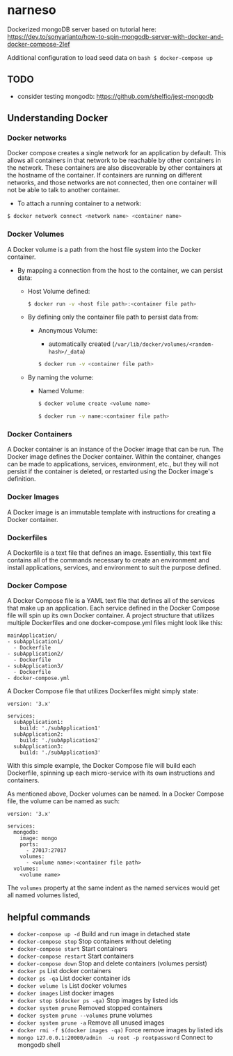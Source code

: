 # narneso
Dockerized mongoDB server based on tutorial here:
https://dev.to/sonyarianto/how-to-spin-mongodb-server-with-docker-and-docker-compose-2lef

Additional configuration to load seed data on ```bash $ docker-compose up```

## TODO
- consider testing mongodb: https://github.com/shelfio/jest-mongodb

## Understanding Docker

### Docker networks
Docker compose creates a single network for an application by default. This allows all containers in that network to be reachable by other containers in the network. These containers are also discoverable by other containers at the hostname of the container. If containers are running on different networks, and those networks are not connected, then one container will not be able to talk to another container.

- To attach a running container to a network:

```bash
$ docker network connect <network name> <container name>
```

### Docker Volumes
A Docker volume is a path from the host file system into the Docker container.
- By mapping a connection from the host to the container, we can persist data:

  - Host Volume defined:

    ```bash
    $ docker run -v <host file path>:<container file path>
    ```

  - By defining only the container file path to persist data from:

    - Anonymous Volume:

      - automatically created (`/var/lib/docker/volumes/<random-hash>/_data`)

      ```bash
      $ docker run -v <container file path>
      ```

  - By naming the volume:

    - Named Volume:
      ```bash
      $ docker volume create <volume name>
      ```
      ```bash
      $ docker run -v name:<container file path>
      ```

### Docker Containers
A Docker container is an instance of the Docker image that can be run. The Docker image defines the Docker container. Within the container, changes can be made to applications, services, environment, etc., but they will not persist if the container is deleted, or restarted using the Docker image's definition.
### Docker Images
A Docker image is an immutable template with instructions for creating a Docker container.
### Dockerfiles
A Dockerfile is a text file that defines an image. Essentially, this text file contains all of the commands necessary to create an environment and install applications, services, and environment to suit the purpose defined.  
### Docker Compose
A Docker Compose file is a YAML text file that defines all of the services that make up an application. Each service defined in the Docker Compose file will spin up its own Docker container. A project structure that utilizes multiple Dockerfiles and one docker-compose.yml files might look like this:
 ```
mainApplication/
 - subApplication1/
   - Dockerfile
 - subApplication2/
   - Dockerfile
 - subApplication3/
   - Dockerfile
 - docker-compose.yml
 ```
A Docker Compose file that utilizes Dockerfiles might simply state:
```
version: '3.x'

services:
  subApplication1:
    build: './subApplication1'
  subApplication2:
    build: './subApplication2'
  subApplication3:
    build: './subApplication3'
```
With this simple example, the Docker Compose file will build each Dockerfile, spinning up each micro-service with its own instructions and containers.

As mentioned above, Docker volumes can be named. In a Docker Compose file, the volume can be named as such:
```
version: '3.x'

services:
  mongodb:
    image: mongo
    ports:
      - 27017:27017
    volumes:
      - <volume name>:<container file path>
  volumes:
    <volume name>
```
The `volumes` property at the same indent as the named services would get all named volumes listed,

## helpful commands

- `docker-compose up -d` Build and run image in detached state
- `docker-compose stop` Stop containers without deleting
- `docker-compose start` Start containers
- `docker-compose restart` Start containers
- `docker-compose down` Stop and delete containers (volumes persist)
- `docker ps` List docker containers
- `docker ps -qa` List docker container ids
- `docker volume ls` List docker volumes
- `docker images` List docker images
- `docker stop $(docker ps -qa)` Stop images by listed ids
- `docker system prune` Removed stopped containers
- `docker system prune --volumes` prune volumes
- `docker system prune -a` Remove all unused images
- `docker rmi -f $(docker images -qa)` Force remove images by listed ids
- `mongo 127.0.0.1:20000/admin  -u root -p rootpassword` Connect to mongodb shell
